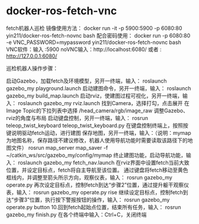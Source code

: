 # docker-ros-fetch-vnc
fetch机器人巡检
镜像使用方法： docker run -it -p 5900:5900 -p 6080:80 yin211/docker-ros-fetch-novnc bash 配合密码使用： docker run -p 6080:80 -e VNC_PASSWORD=mypassword yin211/docker-ros-fetch-novnc bash VNC软件：输入 :5900 noVNC输入：http://localhost:6080/ 或者 : http://127.0.0.1:6080/

巡检机器人操作步骤：

启动Gazebo，加载fetch及环境模型，另开一终端，输入： roslaunch gazebo_my playground.launch
启动建图命令，另开一终端，输入： roslaunch gazebo_my build_map.launch
启动rviz，使建图过程可视化，另开一终端，输入： roslaunch gazebo_my rviz.launch 
找到Camera，选择打勾，点击展开 在Image Topic的下拉列表中选择 /head_camera/rgb/image_raw 调整Gazebo、rviz的角度与布局
启动键盘控制，另开一终端，输入： rosrun teleop_twist_keyboard teleop_twist_keyboard.py 在键盘控制终端上，按照按键说明驱动fetch运动，进行建图
保存地图，另开一终端，输入：（说明：mymap为地图名称，保存路径不建议修改，机器人使用导航功能时需要读取该路径下的地图文件） 
rosrun map_server map_saver -f ~/catkin_ws/src/gazebo_my/config/mymap
终止建图功能，启动导航功能，输入： roslaunch gazebo_my fetch_nav.launch
在rviz界面中设置fetch当前大致位置，并设定目标点，fetch将自主导航至该位置。 通过键盘将fetch移动至黄色框线内，并调整至箭头所示方向，观察仪表，输入： 
rosrun gazebo_my operate.py
再次设定目标点，控制fetch到达“步骤2”位置，通过提升躯干观察仪表，输入： 
rosrun gazebo_my operate.py rise
继续设定目标点，控制fetch到达“步骤3”位置，执行按下警报按钮的操作，输入： 
rosrun gazebo_my operate.py button 10.回到fetch起始点位置，结束所有任务，输入： 
rosrun gazebo_my finish.py 
在各个终端中输入：Ctrl+C，关闭终端
